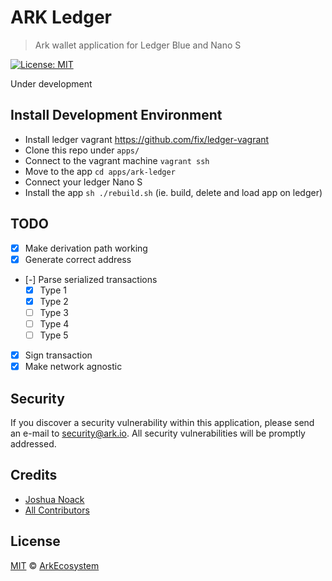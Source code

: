 # ARK Ledger

> Ark wallet application for Ledger Blue and Nano S

[![License: MIT](https://badgen.now.sh/badge/license/MIT/green)](https://opensource.org/licenses/MIT)

Under development

## Install Development Environment

- Install ledger vagrant https://github.com/fix/ledger-vagrant
- Clone this repo under `apps/`
- Connect to the vagrant machine `vagrant ssh`
- Move to the app `cd apps/ark-ledger`
- Connect your ledger Nano S
- Install the app `sh ./rebuild.sh` (ie. build, delete and load app on ledger)

## TODO

- [x] Make derivation path working
- [x] Generate correct address
- [-] Parse serialized transactions
  - [x] Type 1
  - [x] Type 2
  - [ ] Type 3
  - [ ] Type 4
  - [ ] Type 5
- [x] Sign transaction
- [x] Make network agnostic

## Security

If you discover a security vulnerability within this application, please send an e-mail to security@ark.io. All security vulnerabilities will be promptly addressed.

## Credits

- [Joshua Noack](https://github.com/supaiku0)
- [All Contributors](../../contributors)

## License

[MIT](LICENSE) © [ArkEcosystem](https://ark.io)
